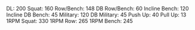 DL: 200
 Squat: 160
 Row/Bench: 148
 DB Row/Bench: 60
 Incline Bench: 120
 Incline DB Bench: 45
 Military: 120
 DB Military: 45
 Push Up: 40
 Pull Up: 13
 1RPM Squat: 330
 1RPM Row: 265
 1RPM Bench: 245
